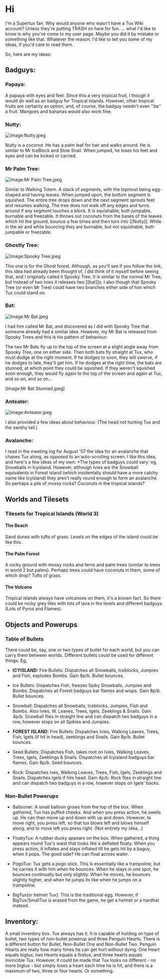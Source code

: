 # Hi
I'm a Supertux fan. Why would anyone who wasn't have a Tux Wiki account?
Unless they're putting TRASH on here for fun.
... what I'd like to know is why you've come to my user page. 
Maybe you did it by mistake or something like that.
Whatever the reason, I'd like to tell you some of my ideas, if you'd care to read them.


So, here are my ideas:

## Badguys:

### Papaya:

A papaya with eyes and feet.
Since this a very tropical fruit, I though it would do well as an badguy for Tropical Islands.
However, other tropical fruits are certainly an option, and, of course,
the badguy needn't even ''be'' a fruit.
Mangoes and bananas would also work fine.

### Nutty:

![Image:Nutty.jpeg](../../images/Nutty.jpeg)

Nutty is a coconut. He has a palm leaf for hair and walks around.
He is similar to Mr IceBlock and Slow Snail. When jumped,
he loses his feet and eyes and can be kicked or carried.

### Mr Palm Tree:

![Image:Mr Palm Tree.jpeg](../../images/Mr-Palm-Tree.jpeg)

Similar to Walking Totem. A stack of segments,
with the topmost being egg-shaped and having leaves.
When jumped upon, the bottom segment is squished. 
The entire tree drops down and the next segment sprouts feet and resumes walking.
The tree does not walk off any edges and turns around if any segment touches a block.
It is squishable, butt-jumpable, burnable and freezable.
It throws out coconuts from the bases of the leaves which hit the ground,
bounce a few times and then turn into [[Nutty]].
While in the air and while bouncing they are burnable,
but not squishable, butt-jumpable or freezable.

### Ghostly Tree:

![Image:Spooky Tree.jpeg](../../images/Spooky-Tree.jpeg)

This one is for the Ghost forest.
Although, as you'll see if you follow the link, this idea had already been thought of,
I did think of it myself before seeing that, and I originally called it Spooky Tree.
It is similar to the normal Mr Tree, but instead of two Ivies it releases two [[bat]]s.
I also though that Spooky Tree (or even Mr Tree) could have two branches either side of him 
which Tux could stand on.

### Bat:

![Image:Mr Bat.jpeg](../../images/Mr-Bat.jpeg)

I had him called Mr Bat, and discovered as I did with Spooky Tree 
that someone already had a similar idea.
However, my Mr Bat is released from Spooky Trees and this is his pattern of behaviour:

The two Mr Bats fly up to the top of the screen at a slight angle away from Spooky Tree, 
one on either side.
Then both bats fly straight at Tux, who must dodge at the right moment.
If he dodges to soon, they will swerve, if he dodges to late, they'll get him.
If he dodges at the right time, the bats are stunned, at which point they could be squished.
If they weren't squished soon enough, they would fly
again to the top of the screen and again at Tux, and so on, and so on...

[Image:Mr Bat Stunned.jpeg]

### Anteater:

![Image:Anteater.jpeg](../../images/Anteater.jpeg)

I also provided a few ideas about behaviour. 
(The head not hurting Tux and the swishy tail.)

### Avalanche:

I read in the meeting log for August '07 the idea for an avalanche that chases Tux along,
as opposed to an auto-scrolling screen.
I like this idea, and here's a few ideas of my own:
*The types of badguys could vary: eg, Snowballs in Icyisland. However, although Ivies are the Snowball equivalents in
Forest Island (which insidentally should have a more catchy name like Icyisland) they aren't really round enough to 
form an avalanche. So perhaps a pile of mossy rocks? Coconuts in the tropical islands?

## Worlds and Tilesets

### Tilesets for Tropical Islands (World 3)

#### The Beach

Sand dunes with tufts of grass. Levels on the edges of the island could be like this.

#### The Palm Forest

A rocky ground with mossy rocks and ferns and palm trees (similar to trees in world 2 but palms). Perhaps trees could have coconuts in them, some of which drop? Tufts of grass.

#### The Volcano

Tropical islands always have volcanoes on them, it's a known fact. So there could be rocky grey tiles with lots of lava in the levels and different badguys (Lots of Pyros and Flames).

## Objects and Powerups

### Table of Bullets

There could be, say, one or two types of bullet for each world, but you can carry them between worlds. Different bullets could be used
for different things. Eg,

* **ICYISLAND:**
Fire Bullets: Dispatches all Snowballs, Iceblocks, Jumpies and Fish, explodes Bombs.
Gain 8p/b. Bullet bounces.

* Ice Bullets: Dispatches Fish, freezes Spiky Snowballs, Jumpies and Bombs. Dispatches all Forest badguys bar flames and wisps.
Gain 8p/b. Bullet bounces.

* Snowball: Dispatches all Snowballs, Iceblocks, Jumpies, Fish and Bombs. Also Ivies, W. Leaves, Trees, Igels, Zeeklings & Snails.
Gain 4p/b. Snowball flies in straight line and can dispatch two badguys in a row, however stops on all Spikies and Jumpies.

* **FOREST ISLAND:**
Fire Bullets: Dispatches Ivies, Walking Leaves, Trees, Fish, Igels (if hit in head), zeeklings and Snails.
Gain 8p/b. Bullet bounces.

* Seed Bullets: Dispatches Fish, takes root on Ivies, Walking Leaves, Trees, Igels, Zeeklings & Snails. Dispatches all Icyisland badguys
bar flames.
Gain 8p/b. Seed bounces.

* Rock: Dispatches Ives, Walking Leaves, Trees, Fish, Igels, Zeeklings and Snails. Dispatches Igels if hits head.
Gain 4p/b. Rock flies in straight line and can dispatch two badguys in a row, however stops on Igels' backs.

### Non-Bullet Powerups

* Ballooner: A small balloon grows from the top of the box. When gathered, Tux has puffed cheeks. And when you press action, he swells up. He can then move up and down with up and down. However, to move right, you press left, so that tux blows left and blows himself along, and to move left you press right. (Not entirely my idea...)

* FloatyTux: A rubber ducky appears on the box. When gathered, a thing appears round Tux's waist that looks like a deflated floaty.
When you press action, it inflates and stays inflated till he gets hit by a baguy, when it pops. The good side?
He can float across water.

* PogoTux: Tux gets a pogo stick. This is essentially like a trampoline, but he carries it with him when he bounces. When he stays
in one spot, he bounces continually but only slightly. When he moves, he bounces slightly higher, and when he jumps its like when 
he jumps on a trampoline.

* BigTux(or helmet Tux): This is the traditional egg. However, if BigTux/SmallTux is erased from the game, he get a helmet or a hardhat instead.

## Inventory:
A small inventory box. Tux always has it. It is capable of holding on type of bullet, two types of non-bullet powerup and three
Penguin Hearts.
There is a different button for Bullet, Non-Bullet One and Non-Bullet Two.
Penguin Hearts are really how many times he can get hurt without dying.
One Heart equals bigtux, two Hearts equals a firetux, and three hearts equals Invincible Tux.
However, it could be made that Tux looks no different - no more bigtux - but simply loses a heart each time he is hit, and there
is a maximum of two, three or four hearts. Or something.
